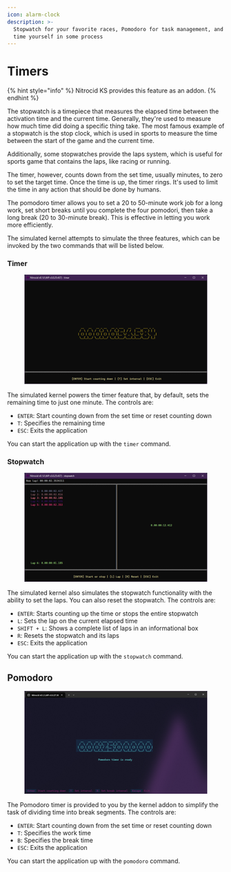 ```yaml
---
icon: alarm-clock
description: >-
  Stopwatch for your favorite races, Pomodoro for task management, and timer to
  time yourself in some process
---
```


# Timers

{% hint style="info" %}
Nitrocid KS provides this feature as an addon.
{% endhint %}

The stopwatch is a timepiece that measures the elapsed time between the activation time and the current time. Generally, they're used to measure how much time did doing a specific thing take. The most famous example of a stopwatch is the stop clock, which is used in sports to measure the time between the start of the game and the current time.

Additionally, some stopwatches provide the laps system, which is useful for sports game that contains the laps, like racing or running.

The timer, however, counts down from the set time, usually minutes, to zero to set the target time. Once the time is up, the timer rings. It's used to limit the time in any action that should be done by humans.

The pomodoro timer allows you to set a 20 to 50-minute work job for a long work, set short breaks until you complete the four pomodori, then take a long break (20 to 30-minute break). This is effective in letting you work more efficiently.

The simulated kernel attempts to simulate the three features, which can be invoked by the two commands that will be listed below.

### Timer

<figure><img src="../../../../.gitbook/assets/036-timer.png" alt=""><figcaption></figcaption></figure>

The simulated kernel powers the timer feature that, by default, sets the remaining time to just one minute. The controls are:

* `ENTER`: Start counting down from the set time or reset counting down
* `T`: Specifies the remaining time
* `ESC`: Exits the application

You can start the application up with the `timer` command.

### Stopwatch

<figure><img src="../../../../.gitbook/assets/037-stopwatch.png" alt=""><figcaption></figcaption></figure>

The simulated kernel also simulates the stopwatch functionality with the ability to set the laps. You can also reset the stopwatch. The controls are:

* `ENTER`: Starts counting up the time or stops the entire stopwatch
* `L`: Sets the lap on the current elapsed time
* `SHIFT + L`: Shows a complete list of laps in an informational box
* `R`: Resets the stopwatch and its laps
* `ESC`: Exits the application

You can start the application up with the `stopwatch` command.

## Pomodoro

<figure><img src="../../../../.gitbook/assets/image (1) (1).png" alt=""><figcaption></figcaption></figure>

The Pomodoro timer is provided to you by the kernel addon to simplify the task of dividing time into break segments. The controls are:

* `ENTER`: Start counting down from the set time or reset counting down
* `T`: Specifies the work time
* `B`: Specifies the break time
* `ESC`: Exits the application

You can start the application up with the `pomodoro` command.
